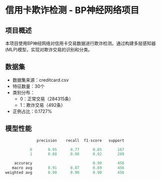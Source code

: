 # 信用卡欺诈检测 - BP神经网络项目

## 项目概述
本项目使用BP神经网络对信用卡交易数据进行欺诈检测。通过构建多层感知器(MLP)模型，实现对欺诈交易的识别和分类。

## 数据集
- 数据集来源：creditcard.csv
- 特征数量：30个
- 类别分布：
  - 0：正常交易（284315条）
  - 1：欺诈交易（492条）
- 正例占比：0.1727%

## 模型性能
```python
              precision    recall  f1-score   support

           0       0.95      0.77      0.85       167
           1       0.88      0.98      0.92       289

    accuracy                           0.90       456
   macro avg       0.91      0.87      0.89       456
weighted avg       0.90      0.90      0.90       456